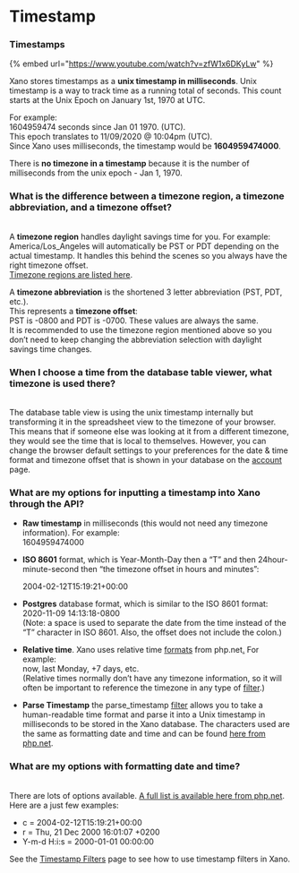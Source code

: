# Timestamp

### Timestamps

{% embed url="https://www.youtube.com/watch?v=zfW1x6DKyLw" %}

Xano stores timestamps as a **unix timestamp in milliseconds**. Unix timestamp is a way to track time as a running total of seconds. This count starts at the Unix Epoch on January 1st, 1970 at UTC.

For example:\
1604959474 seconds since Jan 01 1970. (UTC). \
This epoch translates to 11/09/2020 @ 10:04pm (UTC).\
Since Xano uses milliseconds, the timestamp would be **1604959474000**.

There is **no timezone in a timestamp** because it is the number of milliseconds from the unix epoch - Jan 1, 1970.

### **What is the difference between a timezone region, a timezone abbreviation, and a timezone offset?**

\
A **timezone region** handles daylight savings time for you. For example: \
America/Los\_Angeles will automatically be PST or PDT depending on the actual timestamp. It handles this behind the scenes so you always have the right timezone offset.\
[Timezone regions are listed here](https://en.wikipedia.org/wiki/List_of_tz_database_time_zones).

A **timezone abbreviation** is the shortened 3 letter abbreviation (PST, PDT, etc.).\
This represents a **timezone offset**:\
PST is -0800 and PDT is -0700. These values are always the same. \
It is recommended to use the timezone region mentioned above so you don’t need to keep changing the abbreviation selection with daylight savings time changes.

### **When I choose a time from the database table viewer, what timezone is used there?**

\
The database table view is using the unix timestamp internally but transforming it in the spreadsheet view to the timezone of your browser. This means that if someone else was looking at it from a different timezone, they would see the time that is local to themselves. However, you can change the browser default settings to your preferences for the date & time format and timezone offset that is shown in your database on the [account](https://app.xano.com/admin/account) page.

### &#x20;**What are my options for inputting a timestamp into Xano through the API?**

* **Raw timestamp** in milliseconds (this would not need any timezone information). For example: \
  1604959474000
*   **ISO 8601** format, which is Year-Month-Day then a “T” and then 24hour-minute-second then “the timezone offset in hours and minutes”:

    2004-02-12T15:19:21+00:00
* **Postgres** database format, which is similar to the ISO 8601 format:\
  2020-11-09 14:13:18-0800 \
  (Note: a space is used to separate the date from the time instead of the “T” character in ISO 8601. Also, the offset does not include the colon.)
* **Relative time**. Xano uses relative time [formats](https://www.php.net/manual/en/datetime.formats.php#datetime.formats.relative) from php.net[.](https://www.php.net/manual/en/datetime.formats.php#datetime.formats.relative) For example: \
  now, last Monday, +7 days, etc. \
  (Relative times normally don’t have any timezone information, so it will often be important to reference the timezone in any type of [filter](broken-reference).)
* **Parse Timestamp** the parse\_timestamp [filter](broken-reference) allows you to take a human-readable time format and parse it into a Unix timestamp in milliseconds to be stored in the Xano database. The characters used are the same as formatting date and time and can be found [here from php.net](https://www.php.net/manual/en/datetime.format.php).

### **What are my options with formatting date and time?**

\
There are lots of options available. [A full list is available here from php.net](https://www.php.net/manual/en/datetime.format.php).\
Here are a just few examples: &#x20;

* c = 2004-02-12T15:19:21+00:00
* r = Thu, 21 Dec 2000 16:01:07 +0200
* Y-m-d H:i:s = 2000-01-01 00:00:00



See the [Timestamp Filters](broken-reference) page to see how to use timestamp filters in Xano.

